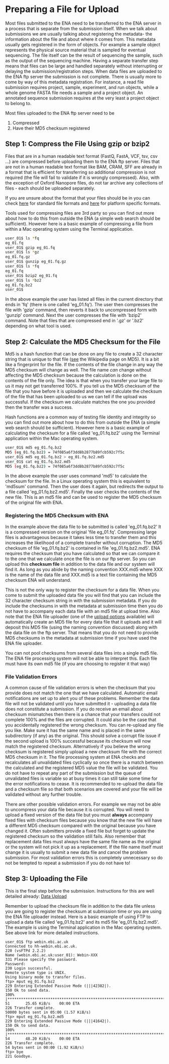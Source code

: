 # Preparing a File for Upload

Most files submitted to the ENA need to be transferred to the ENA server in a process that is separate from the submission itself. When we talk about submissions we are usually talking about registering the metadata- the information about the file and about where it comes from. This metadata usually gets registered in the form of objects. For example a sample object represents the physical source material that is sampled for eventual sequencing. The file itself can be the result of sequencing the sample, such as the output of the sequencing machine. Having a separate transfer step means that files can be large and handled separately without interrupting or delaying the submission/registration steps. When data files are uploaded to the ENA ftp server the submission is not complete. There is usually more to come by way of this metadata registration. For instance, a read file submission requires project, sample, experiment, and run objects, while a whole genome FASTA file needs a sample and a project object. An annotated sequence submission requires at the very least a project object to belong to.

Most files uploaded to the ENA ftp server need to be
1. Compressed
2. Have their MD5 checksum registered

## Step 1: Compress the File Using gzip or bzip2

Files that are in a human readable text format (FastQ, FastA, VCF, tsv, csv ...) are compressed before uploading them to the ENA ftp server. Files that are not in a human readable text format like BAM, CRAM, SFF are already in a format that is efficient for transferring so additional compression is not required (the file will fail to validate if it is wrongly compressed). Also, with the exception of Oxford Nanopore files, do not tar archive any collections of files - each should be uploaded separately.

If you are unsure about the format that your files should be in you can check [here](http://www.ebi.ac.uk/ena/submit/read-file-formats#standard_formats) for standard file formats and [here](http://www.ebi.ac.uk/ena/submit/read-file-formats#platform_specific_formats)  for platform specific formats.

Tools used for compressing files are 3rd party so you can find out more about how to do this from outside the ENA (a simple web search should be sufficient). However here is a basic example of compressing a file from within a Mac operating system using the Terminal application.

```bash
user_01$ ls *fq
eg_01.fq
user_01$ gzip eg_01.fq
user_01$ ls *gz
eg_01.fq.gz
user_01$ gunzip eg_01.fq.gz
user_01$ ls *fq
eg_01.fq
user_01$ bzip2 eg_01.fq
user_01$ ls *bz2
eg_01.fq.bz2
user_01$

```

In the above example the user has listed all files in the current directory that ends in 'fq' (there is one called 'eg_01.fq'). The user then compresses the file with 'gzip' command, then reverts it back to uncompressed form with 'gunzip' command. Next the user compresses the file with 'bzip2' command. Note that files that are compressed end in '.gz' or '.bz2' depending on what tool is used.

## Step 2: Calculate the MD5 Checksum for the File

Md5 is a hash function that can be done on any file to create a 32 character string that is unique to that file ([see](https://en.wikipedia.org/wiki/MD5) the Wikipedia page on MD5). It is a bit like a fingerprint for the file. If the contents of the file change in any way the MD5 checksum will change as well. The file name *can* change without affecting the MD5 checksum because the calculation is done on the contents of the file only. The idea is that when you transfer your large file to us it may not get transferred 100%. If you tell us the MD5 checksum of the file that you have before it is uploaded and then we calculate the checksum of the file that has been uploaded to us we can tell if the upload was successful. If the checksum we calculate matches the one you provided then the transfer was a success.

Hash functions are a common way of testing file identity and integrity so you can find out more about how to do this from outside the ENA (a simple web search should be sufficient). However here is a basic example of calculating the checksum for a file called 'eg_01.fq.bz2' using the Terminal application within the Mac operating system.

```bash
user_01$ md5 eg_01.fq.bz2
MD5 (eg_01.fq.bz2) = 74f085a6f3dd8b2877b89fcb592c7f5c
user_01$ md5 eg_01.fq.bz2 > eg_01.fq.bz2.md5
user_01$ cat eg_01.fq.bz2.md5
MD5 (eg_01.fq.bz2) = 74f085a6f3dd8b2877b89fcb592c7f5c
```

In the above example the user uses command 'md5' to calculate the checksum for the file. In a Linux operating system this is equivalent to 'md5sum' command. Then the user does it again, but redirects the output to a file called 'eg_01.fq.bz2.md5'. Finally the user checks the contents of the new file. This is an md5 file and can be used to register the MD5 checksum of the original file with ENA.

### Registering the MD5 Checksum with ENA

In the example above the data file to be submitted is called 'eg_01.fq.bz2'
It is a compressed version on the original 'file eg_01.fq'. Compressing large files is advantageous because it takes less time to transfer them and this increases the likelihood of a complete transfer without corruption.
The MD5 checksum of file 'eg_01.fq.bz2' is contained in file 'eg_01.fq.bz2.md5'. ENA requires the checksum that you have calculated so that we can compare it to the one that we calculate once the file is on our ftp server. So you can upload this **checksum file** in addition to the data file and our system will find it. As long as you abide by the naming convention XXX.md5 where XXX is the name of the data file and XXX.md5 is a text file containing the MD5 checksum ENA will understand.

This is not the only way to register the checksum for a data file. When you come to submit the uploaded data file you will find that you can include the 32 character checksum string in with the submission metadata. If you do include the checksums in with the metadata at submission time then you do not have to accompany each data file with an md5 file at upload time. Also note that the ENA file uploader (one of the [upload options](upload_01.html) available) will automatically create an MD5 file for every data file that it uploads and it will deposit this MD5 file (using the naming convention discussed) along with the data file on the ftp server. That means that you do not need to provide MD5 checksums in the metadata at submission time if you have used the ENA file uploader.

You can not pool checksums from several data files into a single md5 file. The ENA file processing system will not be able to interpret this. Each file must have its own md5 file (if you are choosing to register it that way)

### File Validation Errors

A common cause of file validation errors is when the checksum that you provide does not match the one that we have calculated. Automatic email notifications are set up to alert you of these problems. Remember the data file will not be validated until you have submitted it - uploading a data file does not constitute a submission. If you do receive an email about checksum mismatches then there is a chance that your transfers could not complete 100% and the files are corrupted. It could also be the case that you accidentally registered the wrong checksum. You can re-upload any file you like. Make sure it has the same name and is placed in the same subdirectory (if any) as the original. This should solve a corrupt file issue if the second upload is 100% successful because its checksum will now match the registered checksum. Alternatively if you believe the wrong checksum is registered simply upload a new checksum file with the correct MD5 checksum in it. The file processing system at ENA checks and recalculates all unvalidated files cyclically so once there is a match between the calculated and the registered MD5 value the file will be validated. You do not have to repeat any part of the submission but the queue of unvalidated files is variable so at busy times it can still take some time for the error notifications to cease. It is recommended to re-upload the data file and a checksum file so that both scenarios are covered and your file will be validated without any further trouble.

There are other possible validation errors. For example we may not be able to uncompress your data file because it is corrupted. You will need to upload a fixed version of the data file but you must **always** accompany fixed files with checksum files because you know that the new file will have a different MD5 checksum compared with the original because you have changed it. Often submitters provide a fixed file but forget to update the registered checksum so the validation still fails. Also remember that replacement data files must always have the same file name as the original or the system will not pick it up as a replacement. If the file name itself must change it is usually to submit a new data file and cancel the problem submission. For most validation errors this is completely unnecessary so do not be tempted to repeat a submission if you do not have to!

## Step 3: Uploading the File

This is the final step before the submission. Instructions for this are well detailed already:
[Data Upload](upload_01.html)

Remember to upload the checksum file in addition to the data file unless you are going to register the checksum at submission time or you are using the ENA file uploader instead. Here is a basic example of using FTP to upload a data file called 'eg_01.fq.bz2' and its md5 file 'eg_01.fq.bz2.md5'. The example is using the Terminal application in the Mac operating system. See above link for more detailed instructions.

```
user_01$ ftp webin.ebi.ac.uk
Connected to hh-webin.ebi.ac.uk.
220 (vsFTPd 2.2.2)
Name (webin.ebi.ac.uk:user_01): Webin-XXX
331 Please specify the password.
Password:
230 Login successful.
Remote system type is UNIX.
Using binary mode to transfer files.
ftp> mput eg_01.fq.bz2
229 Entering Extended Passive Mode (|||42382|).
150 Ok to send data.
100% |********************************************************************************************************************************|    51       25.65 KiB/s    00:00 ETA
226 Transfer complete.
50000 bytes sent in 05:00 (1.57 KiB/s)
ftp> mput eg_01.fq.bz2.md5
229 Entering Extended Passive Mode (|||41642|).
150 Ok to send data.
100% |********************************************************************************************************************************|    54       48.20 KiB/s    00:00 ETA
226 Transfer complete.
54 bytes sent in 00:00 (1.92 KiB/s)
ftp> bye
221 Goodbye.
```

